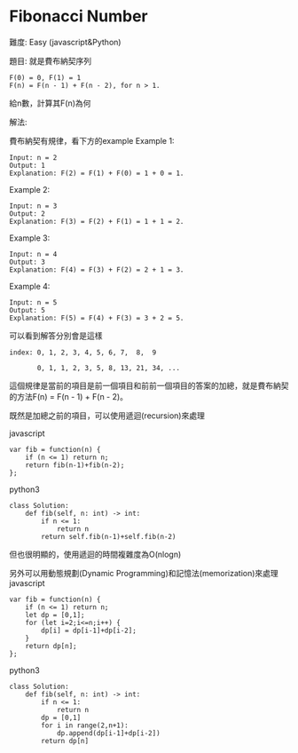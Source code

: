 # Fibonacci Number
難度: Easy (javascript&Python)

題目: 就是費布納契序列
```
F(0) = 0, F(1) = 1
F(n) = F(n - 1) + F(n - 2), for n > 1.
```
給n數，計算其F(n)為何

解法:

費布納契有規律，看下方的example
Example 1:
```
Input: n = 2
Output: 1
Explanation: F(2) = F(1) + F(0) = 1 + 0 = 1.
```
Example 2:
```
Input: n = 3
Output: 2
Explanation: F(3) = F(2) + F(1) = 1 + 1 = 2.
```
Example 3:
```
Input: n = 4
Output: 3
Explanation: F(4) = F(3) + F(2) = 2 + 1 = 3.
```
Example 4:
```
Input: n = 5
Output: 5
Explanation: F(5) = F(4) + F(3) = 3 + 2 = 5.
```

可以看到解答分別會是這樣
```
index: 0, 1, 2, 3, 4, 5, 6, 7,  8,  9

       0, 1, 1, 2, 3, 5, 8, 13, 21, 34, ...
```

這個規律是當前的項目是前一個項目和前前一個項目的答案的加總，就是費布納契的方法F(n) = F(n - 1) + F(n - 2)。

既然是加總之前的項目，可以使用遞迴(recursion)來處理

javascript
```
var fib = function(n) {
    if (n <= 1) return n;
    return fib(n-1)+fib(n-2);
};
```
python3
```
class Solution:
    def fib(self, n: int) -> int:
        if n <= 1:
            return n
        return self.fib(n-1)+self.fib(n-2)
```
但也很明顯的，使用遞迴的時間複雜度為O(nlogn)

另外可以用動態規劃(Dynamic Programming)和記憶法(memorization)來處理
javascript
```
var fib = function(n) {
    if (n <= 1) return n;
    let dp = [0,1];
    for (let i=2;i<=n;i++) {
        dp[i] = dp[i-1]+dp[i-2];
    }
    return dp[n];
};
```
python3
```
class Solution:
    def fib(self, n: int) -> int:
        if n <= 1:
            return n
        dp = [0,1]
        for i in range(2,n+1):
            dp.append(dp[i-1]+dp[i-2])
        return dp[n]
```